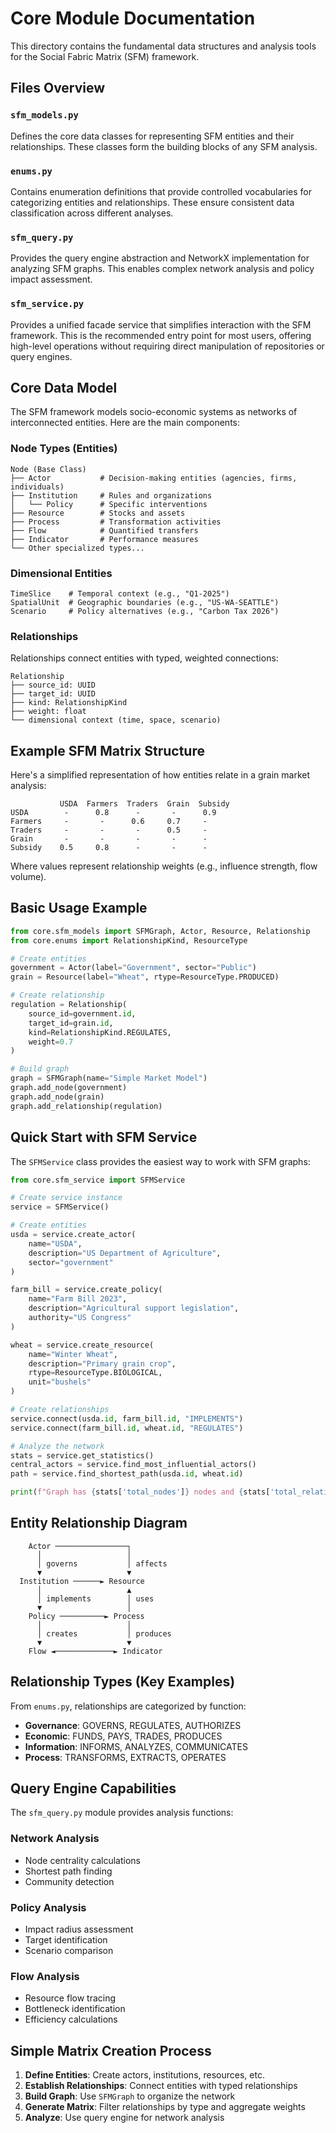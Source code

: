 # Core Module Documentation

This directory contains the fundamental data structures and analysis tools for the Social Fabric Matrix (SFM) framework.

## Files Overview

### `sfm_models.py`
Defines the core data classes for representing SFM entities and their relationships. These classes form the building blocks of any SFM analysis.

### `enums.py`
Contains enumeration definitions that provide controlled vocabularies for categorizing entities and relationships. These ensure consistent data classification across different analyses.

### `sfm_query.py`
Provides the query engine abstraction and NetworkX implementation for analyzing SFM graphs. This enables complex network analysis and policy impact assessment.

### `sfm_service.py`
Provides a unified facade service that simplifies interaction with the SFM framework. This is the recommended entry point for most users, offering high-level operations without requiring direct manipulation of repositories or query engines.

## Core Data Model

The SFM framework models socio-economic systems as networks of interconnected entities. Here are the main components:

### Node Types (Entities)

```
Node (Base Class)
├── Actor           # Decision-making entities (agencies, firms, individuals)
├── Institution     # Rules and organizations
│   └── Policy      # Specific interventions
├── Resource        # Stocks and assets
├── Process         # Transformation activities
├── Flow            # Quantified transfers
├── Indicator       # Performance measures
└── Other specialized types...
```

### Dimensional Entities

```
TimeSlice    # Temporal context (e.g., "Q1-2025")
SpatialUnit  # Geographic boundaries (e.g., "US-WA-SEATTLE")
Scenario     # Policy alternatives (e.g., "Carbon Tax 2026")
```

### Relationships

Relationships connect entities with typed, weighted connections:

```
Relationship
├── source_id: UUID
├── target_id: UUID
├── kind: RelationshipKind
├── weight: float
└── dimensional context (time, space, scenario)
```

## Example SFM Matrix Structure

Here's a simplified representation of how entities relate in a grain market analysis:

```
           USDA  Farmers  Traders  Grain  Subsidy
USDA        -      0.8      -       -      0.9
Farmers     -       -      0.6     0.7     -
Traders     -       -       -      0.5     -
Grain       -       -       -       -      -
Subsidy    0.5     0.8      -       -      -
```

Where values represent relationship weights (e.g., influence strength, flow volume).

## Basic Usage Example

```python
from core.sfm_models import SFMGraph, Actor, Resource, Relationship
from core.enums import RelationshipKind, ResourceType

# Create entities
government = Actor(label="Government", sector="Public")
grain = Resource(label="Wheat", rtype=ResourceType.PRODUCED)

# Create relationship
regulation = Relationship(
    source_id=government.id,
    target_id=grain.id,
    kind=RelationshipKind.REGULATES,
    weight=0.7
)

# Build graph
graph = SFMGraph(name="Simple Market Model")
graph.add_node(government)
graph.add_node(grain)
graph.add_relationship(regulation)
```

## Quick Start with SFM Service

The `SFMService` class provides the easiest way to work with SFM graphs:

```python
from core.sfm_service import SFMService

# Create service instance
service = SFMService()

# Create entities
usda = service.create_actor(
    name="USDA", 
    description="US Department of Agriculture",
    sector="government"
)

farm_bill = service.create_policy(
    name="Farm Bill 2023",
    description="Agricultural support legislation",
    authority="US Congress"
)

wheat = service.create_resource(
    name="Winter Wheat",
    description="Primary grain crop",
    rtype=ResourceType.BIOLOGICAL,
    unit="bushels"
)

# Create relationships
service.connect(usda.id, farm_bill.id, "IMPLEMENTS")
service.connect(farm_bill.id, wheat.id, "REGULATES")

# Analyze the network
stats = service.get_statistics()
central_actors = service.find_most_influential_actors()
path = service.find_shortest_path(usda.id, wheat.id)

print(f"Graph has {stats['total_nodes']} nodes and {stats['total_relationships']} relationships")
```

## Entity Relationship Diagram

```
    Actor ────────────────┐
      │                   │
      │ governs           │ affects
      ▼                   ▼
  Institution ──────► Resource
      │                   ▲
      │ implements        │ uses
      ▼                   │
    Policy ──────────► Process
      │                   │
      │ creates           │ produces
      ▼                   ▼
    Flow ◄─────────────► Indicator
```

## Relationship Types (Key Examples)

From `enums.py`, relationships are categorized by function:

- **Governance**: GOVERNS, REGULATES, AUTHORIZES
- **Economic**: FUNDS, PAYS, TRADES, PRODUCES
- **Information**: INFORMS, ANALYZES, COMMUNICATES
- **Process**: TRANSFORMS, EXTRACTS, OPERATES

## Query Engine Capabilities

The `sfm_query.py` module provides analysis functions:

### Network Analysis
- Node centrality calculations
- Shortest path finding
- Community detection

### Policy Analysis
- Impact radius assessment
- Target identification
- Scenario comparison

### Flow Analysis
- Resource flow tracing
- Bottleneck identification
- Efficiency calculations

## Simple Matrix Creation Process

1. **Define Entities**: Create actors, institutions, resources, etc.
2. **Establish Relationships**: Connect entities with typed relationships
3. **Build Graph**: Use `SFMGraph` to organize the network
4. **Generate Matrix**: Filter relationships by type and aggregate weights
5. **Analyze**: Use query engine for network analysis
